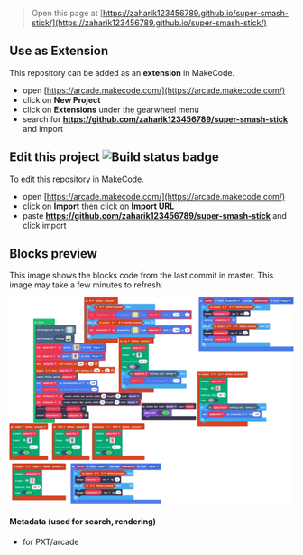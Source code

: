  


> Open this page at [https://zaharik123456789.github.io/super-smash-stick/](https://zaharik123456789.github.io/super-smash-stick/)

## Use as Extension

This repository can be added as an **extension** in MakeCode.

* open [https://arcade.makecode.com/](https://arcade.makecode.com/)
* click on **New Project**
* click on **Extensions** under the gearwheel menu
* search for **https://github.com/zaharik123456789/super-smash-stick** and import

## Edit this project ![Build status badge](https://github.com/zaharik123456789/super-smash-stick/workflows/MakeCode/badge.svg)

To edit this repository in MakeCode.

* open [https://arcade.makecode.com/](https://arcade.makecode.com/)
* click on **Import** then click on **Import URL**
* paste **https://github.com/zaharik123456789/super-smash-stick** and click import

## Blocks preview

This image shows the blocks code from the last commit in master.
This image may take a few minutes to refresh.

![A rendered view of the blocks](https://github.com/zaharik123456789/super-smash-stick/raw/master/.github/makecode/blocks.png)

#### Metadata (used for search, rendering)

* for PXT/arcade
<script src="https://makecode.com/gh-pages-embed.js"></script><script>makeCodeRender("{{ site.makecode.home_url }}", "{{ site.github.owner_name }}/{{ site.github.repository_name }}");</script>
